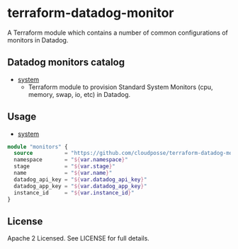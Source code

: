 # terraform-datadog-monitor

A Terraform module which contains a number of common configurations of monitors in Datadog.


## Datadog monitors catalog

- [system](https://github.com/cloudposse/terraform-datadog-monitor/tree/master/system)
    - Terraform module to provision Standard System Monitors (cpu, memory, swap, io, etc) in Datadog.

## Usage

- [system](https://github.com/cloudposse/terraform-datadog-monitor/tree/master/system)

```terraform
module "monitors" {
  source          = "https://github.com/cloudposse/terraform-datadog-monitor//system"
  namespace       = "${var.namespace}"
  stage           = "${var.stage}"
  name            = "${var.name}"
  datadog_api_key = "${var.datadog_api_key}"
  datadog_app_key = "${var.datadog_app_key}"
  instance_id     = "${var.instance_id}"
}
```

## License

Apache 2 Licensed. See LICENSE for full details.
